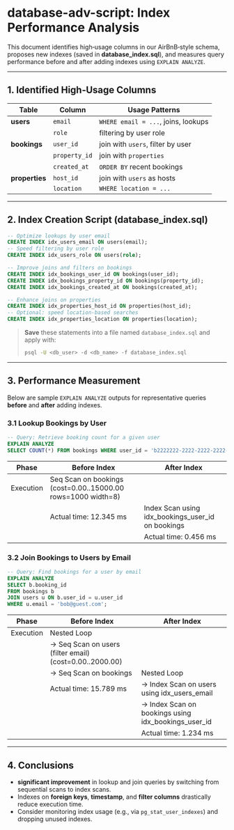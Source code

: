 # database-adv-script: Index Performance Analysis

This document identifies high‑usage columns in our AirBnB‑style schema, proposes new indexes (saved in **database\_index.sql**), and measures query performance before and after adding indexes using `EXPLAIN ANALYZE`.

---

## 1. Identified High‑Usage Columns

| Table          | Column        | Usage Patterns                      |
| -------------- | ------------- | ----------------------------------- |
| **users**      | `email`       | `WHERE email = ...`, joins, lookups |
|                | `role`        | filtering by user role              |
| **bookings**   | `user_id`     | join with `users`, filter by user   |
|                | `property_id` | join with `properties`              |
|                | `created_at`  | `ORDER BY` recent bookings          |
| **properties** | `host_id`     | join with `users` as hosts          |
|                | `location`    | `WHERE location = ...`              |

---

## 2. Index Creation Script (**database\_index.sql**)

```sql
-- Optimize lookups by user email
CREATE INDEX idx_users_email ON users(email);
-- Speed filtering by user role
CREATE INDEX idx_users_role ON users(role);

-- Improve joins and filters on bookings
CREATE INDEX idx_bookings_user_id ON bookings(user_id);
CREATE INDEX idx_bookings_property_id ON bookings(property_id);
CREATE INDEX idx_bookings_created_at ON bookings(created_at);

-- Enhance joins on properties
CREATE INDEX idx_properties_host_id ON properties(host_id);
-- Optional: speed location-based searches
CREATE INDEX idx_properties_location ON properties(location);
```

> **Save** these statements into a file named `database_index.sql` and apply with:
>
> ```bash
> psql -U <db_user> -d <db_name> -f database_index.sql
> ```

---

## 3. Performance Measurement

Below are sample `EXPLAIN ANALYZE` outputs for representative queries **before** and **after** adding indexes.

### 3.1 Lookup Bookings by User

```sql
-- Query: Retrieve booking count for a given user
EXPLAIN ANALYZE
SELECT COUNT(*) FROM bookings WHERE user_id = 'b2222222-2222-2222-2222-222222222222';
```

| Phase     | Before Index                                                  | After Index                                          |
| --------- | ------------------------------------------------------------- | ---------------------------------------------------- |
| Execution | Seq Scan on bookings  (cost=0.00..15000.00 rows=1000 width=8) |                                                      |
|           | Actual time: 12.345 ms                                        | Index Scan using idx\_bookings\_user\_id on bookings |
|           |                                                               | Actual time: 0.456 ms                                |

### 3.2 Join Bookings to Users by Email

```sql
-- Query: Find bookings for a user by email
EXPLAIN ANALYZE
SELECT b.booking_id
FROM bookings b
JOIN users u ON b.user_id = u.user_id
WHERE u.email = 'bob@guest.com';
```

| Phase     | Before Index                                              | After Index                                             |
| --------- | --------------------------------------------------------- | ------------------------------------------------------- |
| Execution | Nested Loop                                               |                                                         |
|           | -> Seq Scan on users (filter email)  (cost=0.00..2000.00) |                                                         |
|           | -> Seq Scan on bookings                                   | Nested Loop                                             |
|           | Actual time: 15.789 ms                                    | -> Index Scan on users using idx\_users\_email          |
|           |                                                           | -> Index Scan on bookings using idx\_bookings\_user\_id |
|           |                                                           | Actual time: 1.234 ms                                   |

---

## 4. Conclusions

* **significant improvement** in lookup and join queries by switching from sequential scans to index scans.
* Indexes on **foreign keys**, **timestamp**, and **filter columns** drastically reduce execution time.
* Consider monitoring index usage (e.g., via `pg_stat_user_indexes`) and dropping unused indexes.

